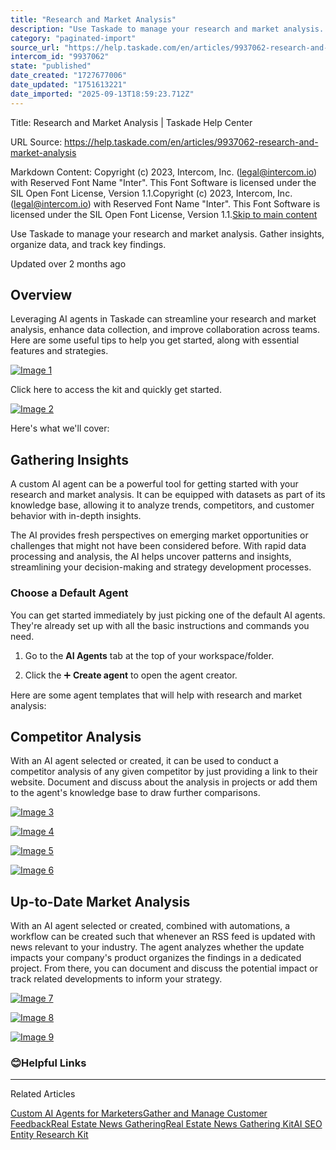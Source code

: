 ```yaml
---
title: "Research and Market Analysis"
description: "Use Taskade to manage your research and market analysis. Gather insights, organize data, and track key findings."
category: "paginated-import"
source_url: "https://help.taskade.com/en/articles/9937062-research-and-market-analysis"
intercom_id: "9937062"
state: "published"
date_created: "1727677006"
date_updated: "1751613221"
date_imported: "2025-09-13T18:59:23.712Z"
---
```


Title: Research and Market Analysis | Taskade Help Center

URL Source: https://help.taskade.com/en/articles/9937062-research-and-market-analysis

Markdown Content:
Copyright (c) 2023, Intercom, Inc. (legal@intercom.io) with Reserved Font Name "Inter". This Font Software is licensed under the SIL Open Font License, Version 1.1.Copyright (c) 2023, Intercom, Inc. (legal@intercom.io) with Reserved Font Name "Inter". This Font Software is licensed under the SIL Open Font License, Version 1.1.[Skip to main content](https://help.taskade.com/en/articles/9937062-research-and-market-analysis#main-content)

Use Taskade to manage your research and market analysis. Gather insights, organize data, and track key findings.

Updated over 2 months ago

**Overview**
------------

Leveraging AI agents in Taskade can streamline your research and market analysis, enhance data collection, and improve collaboration across teams. Here are some useful tips to help you get started, along with essential features and strategies.

[![Image 1](https://downloads.intercomcdn.com/i/o/plyqw4hf/1325478353/6481681b42a7657ac4aff37335b0/CleanShot%2B2024-09-30%2Bat%2B15_31_57-402x.png?expires=1757791800&signature=a99bea122fa52031825e8d66d927f850fab631d4959acbd87a7665252ad24a56&req=dSMlE815lYJaWvMW1HO4zZKgxsjMjYFYYVR%2Bi1xLGKxlvYA1450dfBX9ZzjR%0ADVapqv5osT12zlMh4AQ%3D%0A)](https://downloads.intercomcdn.com/i/o/plyqw4hf/1325478353/6481681b42a7657ac4aff37335b0/CleanShot%2B2024-09-30%2Bat%2B15_31_57-402x.png?expires=1757791800&signature=a99bea122fa52031825e8d66d927f850fab631d4959acbd87a7665252ad24a56&req=dSMlE815lYJaWvMW1HO4zZKgxsjMjYFYYVR%2Bi1xLGKxlvYA1450dfBX9ZzjR%0ADVapqv5osT12zlMh4AQ%3D%0A)

Click here to access the kit and quickly get started.

[![Image 2](https://downloads.intercomcdn.com/i/o/plyqw4hf/1585156231/919bd9a47cb0a9c837fd8f8a9134/Kits+PNG+2.png?expires=1757791800&signature=f6feed3f40ed06de66c819bedef21d820168ee91a8239cae3bfd16158428bf10&req=dSUvE8h7m4NcWPMW1HO4zVR43BYt9Ly2AAq8ugVBrm7NMQSJ4SIEAWG9niyI%0ApB3iAXVNF8PnNvVE%2BYM%3D%0A)](https://www.taskade.com/bundle/01JH1ZR5T38N34HGHACAQX04YB)

Here's what we'll cover:

Gathering Insights
------------------

A custom AI agent can be a powerful tool for getting started with your research and market analysis. It can be equipped with datasets as part of its knowledge base, allowing it to analyze trends, competitors, and customer behavior with in-depth insights.

The AI provides fresh perspectives on emerging market opportunities or challenges that might not have been considered before. With rapid data processing and analysis, the AI helps uncover patterns and insights, streamlining your decision-making and strategy development processes.

### **Choose a Default Agent**

You can get started immediately by just picking one of the default AI agents. They're already set up with all the basic instructions and commands you need.

1. Go to the **AI Agents** tab at the top of your workspace/folder.

2. Click the ➕ **Create agent** to open the agent creator.

Here are some agent templates that will help with research and market analysis:

Competitor Analysis
-------------------

With an AI agent selected or created, it can be used to conduct a competitor analysis of any given competitor by just providing a link to their website. Document and discuss about the analysis in projects or add them to the agent's knowledge base to draw further comparisons.

[![Image 3](https://downloads.intercomcdn.com/i/o/1197965204/222e6288931e2164d023fe52/CleanShot+2024-09-30+at+14_48_02%402x.png?expires=1757791800&signature=c385d1c0aef27506d96ec058fb1062bafdba9429a7052789db706872df84c1ad&req=dSEuEcB4mINfXfMW1HO4zT1tvRGWCK0zMyvbT34U9rmQKwwt5oAif6aDV2Wr%0AUf%2FfOsMTvVKPP3%2BGCUI%3D%0A)](https://downloads.intercomcdn.com/i/o/1197965204/222e6288931e2164d023fe52/CleanShot+2024-09-30+at+14_48_02%402x.png?expires=1757791800&signature=c385d1c0aef27506d96ec058fb1062bafdba9429a7052789db706872df84c1ad&req=dSEuEcB4mINfXfMW1HO4zT1tvRGWCK0zMyvbT34U9rmQKwwt5oAif6aDV2Wr%0AUf%2FfOsMTvVKPP3%2BGCUI%3D%0A)

[![Image 4](https://downloads.intercomcdn.com/i/o/1197965306/38a929b30f89fedffdda20b4/CleanShot+2024-09-30+at+14_48_32%402x.png?expires=1757791800&signature=c20370077a5752aa4b35da4e70050a3b09223b2e9212cf83a9e154405e1240a1&req=dSEuEcB4mIJfX%2FMW1HO4zXF3l5LoMsNt3aAKP8vX9%2BaXVjVTHrouKC7NYprR%0Au3NYArmNcSLKLNFvNWg%3D%0A)](https://downloads.intercomcdn.com/i/o/1197965306/38a929b30f89fedffdda20b4/CleanShot+2024-09-30+at+14_48_32%402x.png?expires=1757791800&signature=c20370077a5752aa4b35da4e70050a3b09223b2e9212cf83a9e154405e1240a1&req=dSEuEcB4mIJfX%2FMW1HO4zXF3l5LoMsNt3aAKP8vX9%2BaXVjVTHrouKC7NYprR%0Au3NYArmNcSLKLNFvNWg%3D%0A)

[![Image 5](https://downloads.intercomcdn.com/i/o/1197974987/783403d7236788ef91815a86/CleanShot+2024-09-30+at+14_49_52%402x.png?expires=1757791800&signature=679b860d7acf472d5c54b7142dd5a12617de5636d4f384112f905161110979fc&req=dSEuEcB5mYhXXvMW1HO4zVfiikP%2BMCJv%2F63O9Y1960nXCPrVWYBDgS4hMCE%2B%0AQTe3v3PZzYC10llgO5I%3D%0A)](https://downloads.intercomcdn.com/i/o/1197974987/783403d7236788ef91815a86/CleanShot+2024-09-30+at+14_49_52%402x.png?expires=1757791800&signature=679b860d7acf472d5c54b7142dd5a12617de5636d4f384112f905161110979fc&req=dSEuEcB5mYhXXvMW1HO4zVfiikP%2BMCJv%2F63O9Y1960nXCPrVWYBDgS4hMCE%2B%0AQTe3v3PZzYC10llgO5I%3D%0A)

[![Image 6](https://downloads.intercomcdn.com/i/o/1197976542/34f84e09c5ea0f9dd9554047/CleanShot+2024-09-30+at+15_17_11%402x.png?expires=1757791800&signature=2e2a97313216fe34bc23d06d6747834f9855d564f85325da3c03ab85d130c957&req=dSEuEcB5m4RbW%2FMW1HO4zaWqb0nDPLLrU8zYaQWPTD%2F1MCZLBH%2B71UFLlHH0%0AxfQGofgRqcFA31ShZgs%3D%0A)](https://downloads.intercomcdn.com/i/o/1197976542/34f84e09c5ea0f9dd9554047/CleanShot+2024-09-30+at+15_17_11%402x.png?expires=1757791800&signature=2e2a97313216fe34bc23d06d6747834f9855d564f85325da3c03ab85d130c957&req=dSEuEcB5m4RbW%2FMW1HO4zaWqb0nDPLLrU8zYaQWPTD%2F1MCZLBH%2B71UFLlHH0%0AxfQGofgRqcFA31ShZgs%3D%0A)

Up-to-Date Market Analysis
--------------------------

With an AI agent selected or created, combined with automations, a workflow can be created such that whenever an RSS feed is updated with news relevant to your industry. The agent analyzes whether the update impacts your company's product organizes the findings in a dedicated project. From there, you can document and discuss the potential impact or track related developments to inform your strategy.

[![Image 7](https://downloads.intercomcdn.com/i/o/1197993809/409900a33bd38a3e0d629055/CleanShot+2024-09-30+at+15_31_57%402x.png?expires=1757791800&signature=22f555719c6873d3095999248cdd964cdfa839d1d1a3f2e9b177ab269ce94198&req=dSEuEcB3nolfUPMW1HO4zfl9y4ZSYxf3gxGXP0ZYT0qa%2FZd9N41riqjVOOHW%0AHczkjAYUlI5zwIPJHjQ%3D%0A)](https://downloads.intercomcdn.com/i/o/1197993809/409900a33bd38a3e0d629055/CleanShot+2024-09-30+at+15_31_57%402x.png?expires=1757791800&signature=22f555719c6873d3095999248cdd964cdfa839d1d1a3f2e9b177ab269ce94198&req=dSEuEcB3nolfUPMW1HO4zfl9y4ZSYxf3gxGXP0ZYT0qa%2FZd9N41riqjVOOHW%0AHczkjAYUlI5zwIPJHjQ%3D%0A)

[![Image 8](https://downloads.intercomcdn.com/i/o/1197993873/257b0cf903fa4f0987fb35e4/CleanShot+2024-09-30+at+15_32_15%402x.png?expires=1757791800&signature=fb62b600b72500d18e2c0c978fad8bc770c1823807d57d50dae23693c4179509&req=dSEuEcB3nolYWvMW1HO4zQZkVUeCBBIhURAGI6H71hYbkea6NNNZd%2FbVHgW1%0ArtpV7ZizqmA%2FrYvvq%2Fk%3D%0A)](https://downloads.intercomcdn.com/i/o/1197993873/257b0cf903fa4f0987fb35e4/CleanShot+2024-09-30+at+15_32_15%402x.png?expires=1757791800&signature=fb62b600b72500d18e2c0c978fad8bc770c1823807d57d50dae23693c4179509&req=dSEuEcB3nolYWvMW1HO4zQZkVUeCBBIhURAGI6H71hYbkea6NNNZd%2FbVHgW1%0ArtpV7ZizqmA%2FrYvvq%2Fk%3D%0A)

[![Image 9](https://downloads.intercomcdn.com/i/o/1197993985/e8e75ee67219d30843ff4adf/CleanShot+2024-09-30+at+15_32_31%402x.png?expires=1757791800&signature=5a66a78d4396e048e44c2357552c5dbfdcd7f9d54b15c935621ebe71f52490d9&req=dSEuEcB3nohXXPMW1HO4zSvGDZX6w%2F08fQ76qHvqX5n2hvYcvf1xN6kmlcQN%0APHVz23KTqUkKXoaehso%3D%0A)](https://downloads.intercomcdn.com/i/o/1197993985/e8e75ee67219d30843ff4adf/CleanShot+2024-09-30+at+15_32_31%402x.png?expires=1757791800&signature=5a66a78d4396e048e44c2357552c5dbfdcd7f9d54b15c935621ebe71f52490d9&req=dSEuEcB3nohXXPMW1HO4zSvGDZX6w%2F08fQ76qHvqX5n2hvYcvf1xN6kmlcQN%0APHVz23KTqUkKXoaehso%3D%0A)

### 😊**Helpful Links**

* * *

Related Articles

[Custom AI Agents for Marketers](https://help.taskade.com/en/articles/8958676-custom-ai-agents-for-marketers)[Gather and Manage Customer Feedback](https://help.taskade.com/en/articles/9978689-gather-and-manage-customer-feedback)[Real Estate News Gathering](https://help.taskade.com/en/articles/10382856-real-estate-news-gathering)[Real Estate News Gathering Kit](https://help.taskade.com/en/articles/10545012-real-estate-news-gathering-kit)[AI SEO Entity Research Kit](https://help.taskade.com/en/articles/10550001-ai-seo-entity-research-kit)
